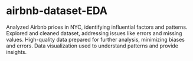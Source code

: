 # airbnb-dataset-EDA

Analyzed Airbnb prices in NYC, identifying influential factors and patterns.
Explored and cleaned dataset, addressing issues like errors and missing values.
High-quality data prepared for further analysis, minimizing biases and errors.
Data visualization used to understand patterns and provide insights.
